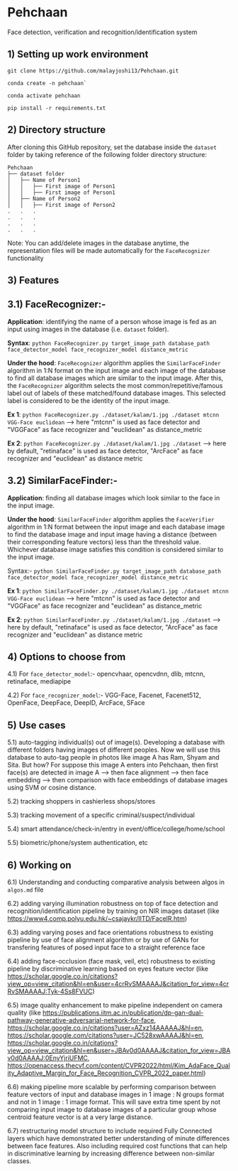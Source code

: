# Pehchaan
Face detection, verification and recognition/identification system

## 1) Setting up work environment
```
git clone https://github.com/malayjoshi13/Pehchaan.git

conda create -n pehchaan`

conda activate pehchaan

pip install -r requirements.txt
```
  
## 2) Directory structure

After cloning this GitHub repository, set the database inside the `dataset` folder by taking reference of the following folder directory structure:
```
Pehchaan
├── dataset folder
│   ├── Name of Person1
│   │   ├── First image of Person1
│   │   ├── First image of Person1
│   ├── Name of Person2
│   │   ├── First image of Person2
.   .   .
.   .   .
.   .   .
.   .   .
```
Note: You can add/delete images in the database anytime, the representation files will be made automatically for the `FaceRecognizer` functionality

## 3) Features

## 3.1) FaceRecognizer:-
**Application**: identifying the name of a person whose image is fed as an input using images in the database (i.e. `dataset` folder). 

**Syntax**: `python FaceRecognizer.py target_image_path database_path face_detector_model face_recognizer_model distance_metric`

**Under the hood**: `FaceRecognizer` algorithm applies the `SimilarFaceFinder` algorithm in 1:N format on the input image and each image of the database to find all database images which are similar to the input image. After this, the `FaceRecognizer` algorithm selects the most common/repetitive/famous label out of labels of these matched/found database images. This selected label is considered to be the identity of the input image. 

**Ex 1**: `python FaceRecognizer.py ./dataset/kalam/1.jpg ./dataset mtcnn VGG-Face euclidean` --> here "mtcnn" is used as face detector and "VGGFace" as face recognizer and "euclidean" as distance_metric

**Ex 2**: `python FaceRecognizer.py ./dataset/kalam/1.jpg ./dataset` --> here by default, "retinaface" is used as face detector, "ArcFace" as face recognizer and "euclidean" as distance metric

## 3.2) SimilarFaceFinder:-
**Application**: finding all database images which look similar to the face in the input image.

**Under the hood**: `SimilarFaceFinder` algorithm applies the `FaceVerifier` algorithm in 1:N format between the input image and each database image to find the database image and input image having a distance (between their corresponding feature vectors) less than the threshold value. Whichever database image satisfies this condition is considered similar to the input image.

Syntax:- `python SimilarFaceFinder.py target_image_path database_path face_detector_model face_recognizer_model distance_metric`

**Ex 1**: `python SimilarFaceFinder.py ./dataset/kalam/1.jpg ./dataset mtcnn VGG-Face euclidean` --> here "mtcnn" is used as face detector and "VGGFace" as face recognizer and "euclidean" as distance_metric

**Ex 2**: `python SimilarFaceFinder.py ./dataset/kalam/1.jpg ./dataset` --> here by default, "retinaface" is used as face detector, "ArcFace" as face recognizer and "euclidean" as distance metric

## 4) Options to choose from

4.1) For `face_detector_model`:- opencvhaar, opencvdnn, dlib, mtcnn, retinaface, mediapipe

4.2) For `face_recognizer_model`:- VGG-Face, Facenet, Facenet512, OpenFace, DeepFace, DeepID, ArcFace, SFace

## 5) Use cases

5.1) auto-tagging individual(s) out of image(s). Developing a database with different folders having images of different peoples. Now we will use this database to auto-tag people in photos like image A has Ram, Shyam and Sita. But how? For suppose this image A enters into Pehchaan, then first face(s) are detected in image A --> then face alignment --> then face embedding --> then comparison with face embeddings of database images using SVM or cosine distance.

5.2) tracking shoppers in cashierless shops/stores

5.3) tracking movement of a specific criminal/suspect/individual

5.4) smart attendance/check-in/entry in event/office/college/home/school

5.5) biometric/phone/system authentication, etc

## 6) Working on

6.1) Understanding and conducting comparative analysis between algos in `algos.md` file

6.2) adding varying illumination robustness on top of face detection and recognition/identification pipeline by training on NIR images dataset (like https://www4.comp.polyu.edu.hk/~csajaykr/IITD/FaceIR.htm)
 
6.3) adding varying poses and face orientations robustness to existing pipeline by use of face alignment algorithm or by use of GANs for transfering features of posed input face to a straight reference face 

6.4) adding face-occlusion (face mask, veil, etc) robustness to existing pipeline by discriminative learning based on eyes feature vector (like https://scholar.google.co.in/citations?view_op=view_citation&hl=en&user=4crRvSMAAAAJ&citation_for_view=4crRvSMAAAAJ:Tyk-4Ss8FVUC)

6.5) image quality enhancement to make pipeline independent on camera quality (like https://publications.iitm.ac.in/publication/dp-gan-dual-pathway-generative-adversarial-network-for-face, https://scholar.google.co.in/citations?user=AZxz14AAAAAJ&hl=en, https://scholar.google.com/citations?user=JC528xwAAAAJ&hl=en, https://scholar.google.co.in/citations?view_op=view_citation&hl=en&user=JBAv0d0AAAAJ&citation_for_view=JBAv0d0AAAAJ:0EnyYjriUFMC,  https://openaccess.thecvf.com/content/CVPR2022/html/Kim_AdaFace_Quality_Adaptive_Margin_for_Face_Recognition_CVPR_2022_paper.html)

6.6) making pipeline more scalable by performing comparison between feature vectors of input and database images in 1 image : N groups format and not in 1 image : 1 image format. This will save extra time spent by not comparing input image to database images of a particular group whose centroid feature vector is at a very large distance. 

6.7) restructuring model structure to include required Fully Connected layers which have demonstrated better understanding of minute differences between face features. Also including required cost functions that can help in discriminative learning by increasing difference between non-similar classes.

